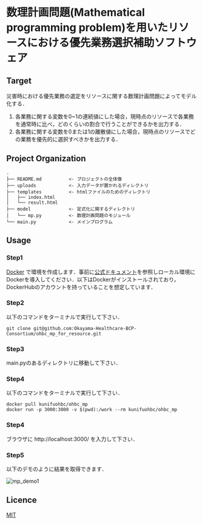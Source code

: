 数理計画問題(Mathematical programming problem)を用いたリソースにおける優先業務選択補助ソフトウェア
==============================

## Target

災害時における優先業務の選定をリソースに関する数理計画問題によってモデル化する．
1. 各業務に関する変数を0~1の連続値にした場合，現時点のリソースで各業務を通常時に比べ，どのくらいの割合で行うことができるかを出力する．
2. 各業務に関する変数を0または1の離散値にした場合，現時点のリソースでどの業務を優先的に選択すべきかを出力する．

## Project Organization

    .
    ├── README.md          <- プロジェクトの全体像
    ├── uploads            <- 入力データが置かれるディレクトリ
    ├── templates          <- htmlファイルのためのディレクトリ
    │   ├── index.html
    │   └── result.html
    ├── model              <- 定式化に関するディレクトリ
    │   └── mp.py          <- 数理計画問題のモジュール
    └── main.py            <- メインプログラム

## Usage

### Step1

[Docker](https://www.docker.com/) で環境を作成します．事前に[公式ドキュメント](https://docs.docker.com/)を参照しローカル環境にDockerを導入してください．以下はDockerがインストールされており，DockerHubのアカウントを持っていることを想定しています．

### Step2

以下のコマンドをターミナルで実行して下さい．
```shell
git clone git@github.com:Okayama-Healthcare-BCP-Consortium/ohbc_mp_for_resource.git
```

### Step3

main.pyのあるディレクトリに移動して下さい．

### Step4

以下のコマンドをターミナルで実行して下さい．
```shell
docker pull kunifuohbc/ohbc_mp
docker run -p 3000:3000 -v $(pwd):/work --rm kunifuohbc/ohbc_mp
```

### Step4

ブラウザに http://localhost:3000/ を入力して下さい．

### Step5

以下のデモのように結果を取得できます．

![mp_demo1](https://user-images.githubusercontent.com/70554494/92748686-57c4b100-f3c0-11ea-899d-28f97bde292f.gif)

## Licence

[MIT](https://github.com/tcnksm/tool/blob/master/LICENCE)


